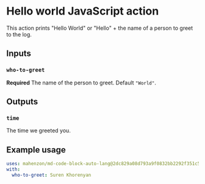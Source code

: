 # Hello world JavaScript action

This action prints "Hello World" or "Hello" + the name of a person to greet to the log.

## Inputs

### `who-to-greet`

**Required** The name of the person to greet. Default `"World"`.

## Outputs

### `time`

The time we greeted you.

## Example usage

```yaml
uses: mahenzon/md-code-block-auto-lang@2dc829a08d793a9f0832bb2292f351c571f38f8c
with:
  who-to-greet: Suren Khorenyan
```
